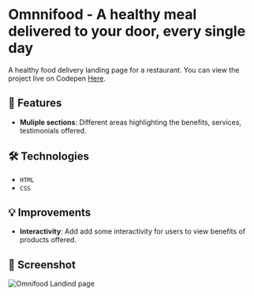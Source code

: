 # Omnnifood - A healthy meal delivered to your door, every single day
 
A healthy food delivery landing page for a restaurant. You can view the project live on Codepen [Here](https://codepen.io/benjaminkyamanywa/pen/oNVWQgO). 

## 🚀 Features

- **Muliple sections**: Different areas highlighting the benefits, services, testimonials offered.

## 🛠️ Technologies

- `HTML`
- `CSS`

## 💡 Improvements

- **Interactivity**: Add add some interactivity for users to view benefits of products offered.

## 📸 Screenshot

![Omnifood Landind page](./img/omnifood_screenshot.png)
